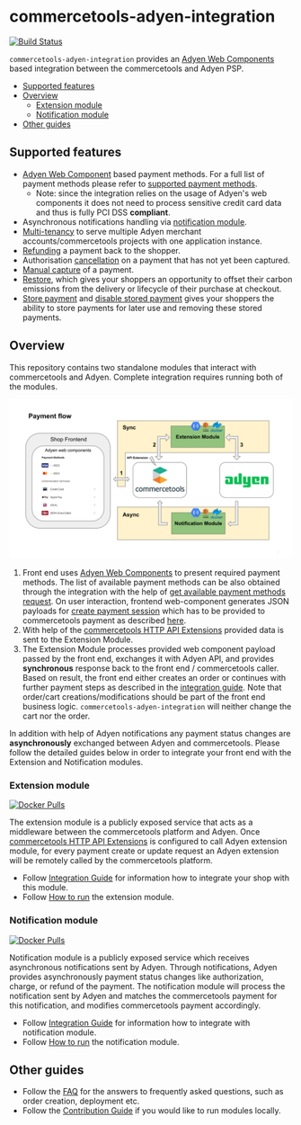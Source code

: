 # commercetools-adyen-integration
[![Build Status](https://github.com/commercetools/commercetools-adyen-integration/workflows/CI/badge.svg?branch=master)](https://github.com/commercetools/commercetools-adyen-integration/actions)

`commercetools-adyen-integration` provides an [Adyen Web Components](https://docs.adyen.com/checkout/components-web) based integration between the commercetools and Adyen PSP.

<!-- START doctoc generated TOC please keep comment here to allow auto update -->
<!-- DON'T EDIT THIS SECTION, INSTEAD RE-RUN doctoc TO UPDATE -->


- [Supported features](#supported-features)
- [Overview](#overview)
  - [Extension module](#extension-module)
  - [Notification module](#notification-module)
- [Other guides](#other-guides)

<!-- END doctoc generated TOC please keep comment here to allow auto update -->

## Supported features

- [Adyen Web Component](https://docs.adyen.com/checkout/components-web) based payment methods. For a full list of payment methods please refer to [supported payment methods](https://docs.adyen.com/checkout/supported-payment-methods).
  - Note: since the integration relies on the usage of Adyen's web components it does not need to process sensitive credit card data and thus is fully PCI DSS **compliant**.
- Asynchronous notifications handling via [notification module](#notification-module).
- [Multi-tenancy](./extension/docs/WebComponentsIntegrationGuide.md#multi-tenancy) to serve multiple Adyen merchant accounts/commercetools projects with one application instance.
- [Refunding](./extension/docs/Refund.md) a payment back to the shopper.
- Authorisation [cancellation](./extension/docs/CancelPayment.md) on a payment that has not yet been captured.
- [Manual capture](./extension/docs/ManualCapture.md) of a payment.
- [Restore](./extension/docs/Restore.md), which gives your shoppers an opportunity to offset their carbon emissions from the delivery or lifecycle of their purchase at checkout. 
- [Store payment](./extension/docs/StorePayment.md) and [disable stored payment](./extension/docs/DisableStoredPayments.md) gives your shoppers the ability to store payments for later use and removing these stored payments.

## Overview
This repository contains two standalone modules that interact with commercetools and Adyen.
Complete integration requires running both of the modules.

![Payment flow](./docs/images/payment-flow.svg)
1. Front end uses [Adyen Web Components](https://docs.adyen.com/checkout/supported-payment-methods) to present required payment methods. The list of available payment methods can be also obtained through the integration with the help of [get available payment methods request](./extension/docs/WebComponentsIntegrationGuide.md#step-3-get-available-payment-methods-optional). On user interaction, frontend web-component generates JSON payloads for [create payment session](https://docs.adyen.com/online-payments/web-components#create-payment-session) which has to be provided to commercetools payment as described [here](./extension/docs/WebComponentsIntegrationGuide.md#web-components-integration-guide).  
2. With help of the [commercetools HTTP API Extensions](https://docs.commercetools.com/http-api-projects-api-extensions) provided data is sent to the Extension Module.
3. The Extension Module processes provided web component payload passed by the front end, exchanges it with Adyen API, and provides **synchronous** response back to the front end / commercetools caller. Based on result, the front end either creates an order or continues with further payment steps as described in the [integration guide](./extension/docs/WebComponentsIntegrationGuide.md#web-components-integration-guide). Note that order/cart creations/modifications should be part of the front end business logic. `commercetools-adyen-integration` will neither change the cart nor the order.

In addition with help of Adyen notifications any payment status changes are **asynchronously** exchanged between Adyen and commercetools.
Please follow the detailed guides below in order to integrate your front end with the Extension and Notification modules.

### Extension module 

[![Docker Pulls](https://img.shields.io/docker/pulls/commercetools/commercetools-adyen-integration-extension)](https://hub.docker.com/r/commercetools/commercetools-adyen-integration-extension)

The extension module is a publicly exposed service that acts as a middleware between the commercetools platform and Adyen. 
Once [commercetools HTTP API Extensions](https://docs.commercetools.com/http-api-projects-api-extensions) is configured to call Adyen extension module, for every payment create or update request an Adyen extension will be remotely called by the commercetools platform.

- Follow [Integration Guide](./extension/docs/WebComponentsIntegrationGuide.md) for information how to integrate your shop with this module.
- Follow [How to run](extension/docs/HowToRun.md) the extension module.

### Notification module 

[![Docker Pulls](https://img.shields.io/docker/pulls/commercetools/commercetools-adyen-integration-notification)](https://hub.docker.com/r/commercetools/commercetools-adyen-integration-notification)

Notification module is a publicly exposed service which receives asynchronous notifications sent by Adyen.
Through notifications, Adyen provides asynchronously payment status changes like authorization, charge, or refund of the payment.
The notification module will process the notification sent by Adyen and matches the commercetools payment for this notification, and modifies commercetools payment accordingly.

- Follow [Integration Guide](./notification/docs/IntegrationGuide.md) for information how to integrate with notification module.
- Follow [How to run](notification/docs/HowToRun.md) the notification module.

## Other guides
 
- Follow the [FAQ](docs/FAQ.md) for the answers to frequently asked questions, such as order creation, deployment etc. 
- Follow the [Contribution Guide](docs/ContributionGuide.md) if you would like to run modules locally.
